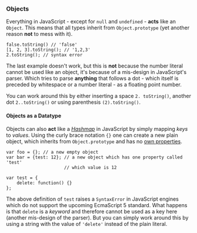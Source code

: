 ### Objects

Everything in JavaScript - except for `null` and `undefined` -  **acts** like an 
`Object`. This means that all types inherit from `Object.prototype` (yet another 
reason **not** to mess with it).

    false.toString() // 'false'
    [1, 2, 3].toString(); // '1,2,3'
    2.toString(); // syntax error

The last example doesn't work, but this is **not** because the number literal 
cannot be used like an object, it's because of a mis-design in JavaScript's 
parser. Which tries to parse **anything** that follows a dot - which itself is 
preceded by whitespace or a number literal - as a floating point number.

You can work around this by either inserting a space `2. toString()`, another dot
`2..toString()` or using parenthesis `(2).toString()`.

#### Objects as a Datatype

Objects can also **act** like a [*Hashmap*][1] in JavaScript by simply mapping *keys* to
*values*. Using the curly brace notation `{}` one can create a new plain object, 
which inherits from `Object.prototype` and has no [own
properties](#hasownproperty).

    var foo = {}; // a new empty object
    var bar = {test: 12}; // a new object which has one property called 'test'
                          // which value is 12

    var test = {
        delete: function() {}
    };

The above definition of `test` raises a `SyntaxError` in JavaScript engines which 
do not support the upcoming EcmaScript 5 standard. What happens is that `delete` 
is a *keyword* and therefore cannot be used as a key here (another mis-design of
the  parser). But you can simply work around this by using a string with the 
value of `'delete'` instead of the plain literal.

 [1]: http://en.wikipedia.org/wiki/Hashmap
